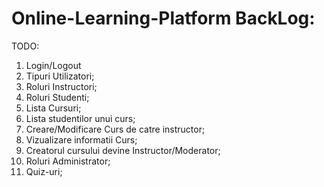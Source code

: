 # Online-Learning-Platform BackLog:

TODO:

1. Login/Logout
2. Tipuri Utilizatori;
3. Roluri Instructori;
4. Roluri Studenti;
5. Lista Cursuri;
6. Lista studentilor unui curs;
7. Creare/Modificare Curs de catre instructor;
8. Vizualizare informatii Curs;
9. Creatorul cursului devine Instructor/Moderator;
10. Roluri Administrator;
11. Quiz-uri;
